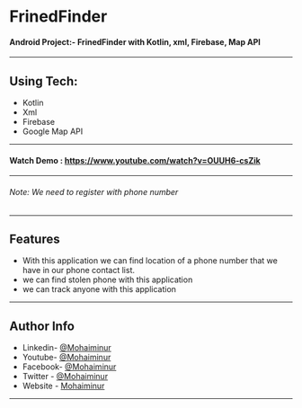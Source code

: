 # FrinedFinder
 
#### Android Project:- FrinedFinder with Kotlin, xml, Firebase, Map API
---
## Using Tech:
* Kotlin
* Xml
* Firebase
* Google Map API

---
#### Watch Demo : https://www.youtube.com/watch?v=OUUH6-csZik
---
  ###### Note: We need to register with phone number
---

## Features

* With this application we can find location of a phone number that we have in our phone contact list. 
* we can find stolen phone with this application
* we can track anyone with this application

---

## Author Info
- Linkedin- [@Mohaiminur](https://www.linkedin.com/in/mohaiminur/)
- Youtube- [@Mohaiminur](https://www.youtube.com/channel/UC5MlwVt5vXtpHvgDHxbgqmw)
- Facebook- [@Mohaiminur](https://facebook.com/sifat404)
- Twitter - [@Mohaiminur](https://twitter.com/sifatkhan442)
- Website - [Mohaiminur](https://mohaiminur.ml)

---
